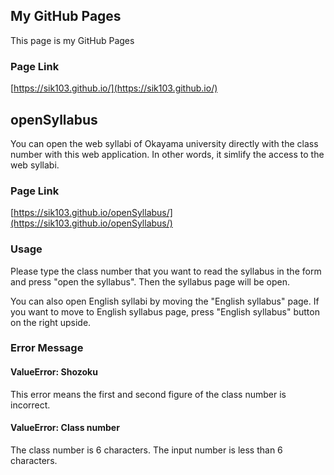 ## My GitHub Pages

This page is my GitHub Pages

### Page Link
[https://sik103.github.io/](https://sik103.github.io/)


## openSyllabus

You can open the web syllabi of Okayama university directly with the class number with this web application. In other words, it simlify the access to the web syllabi.

### Page Link

[https://sik103.github.io/openSyllabus/](https://sik103.github.io/openSyllabus/)

### Usage

Please type the class number that you want to read the syllabus in the form and press "open the syllabus". Then the syllabus page will be open.

You can also open English syllabi by moving the "English syllabus" page. If you want to move to English syllabus page, press "English syllabus" button on the right upside. 

### Error Message

#### ValueError: Shozoku 
This error means the first and second figure of the class number is incorrect. 

#### ValueError: Class number
The class number is 6 characters. The input number is less than 6 characters. 
